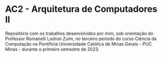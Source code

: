 # AC2 - Arquitetura de Computadores II

Repositório com os trabalhos desenvolvidos por mim, sob orientação do Professor Romanelli Lodron Zuim, no terceiro período do curso Ciência da Computação na Pontifícia Universidade Católica de Minas Gerais - PUC Minas - durante o primeiro semestre de 2023.
